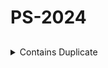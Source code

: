# PS-2024


## 

<details>
  <summary> Contains Duplicate</summary>

**Question**
```
Given an integer array nums, return true if any value appears at least twice in the array, and return false if every element is distinct.

Example 1:

Input: nums = [1,2,3,1]
Output: true
Example 2:

Input: nums = [1,2,3,4]
Output: false
Example 3:

Input: nums = [1,1,1,3,3,4,3,2,4,2]
Output: true
 

Constraints:

1 <= nums.length <= 105
-109 <= nums[i] <= 109
```
**Solution**
```
var containsDuplicate = function(nums) {
    const track = {}
    for (item of nums) {
        if(track[item]) {
            return true
        } else {
            track[item] = true;
        }
    }
    return false;
};
```

</details>
